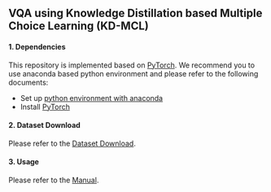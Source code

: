 ## VQA using Knowledge Distillation based Multiple Choice Learning (KD-MCL)

#### 1. Dependencies
This repository is implemented based on [PyTorch](http://pytorch.org/).
We recommend you to use anaconda based python environment and please refer to the following documents:
  * Set up [python environment with anaconda](doc/anaconda_environment.md)
  * Install [PyTorch](doc/pytorch_install.md)

#### 2. Dataset Download
Please refer to the [Dataset Download](./data/README.md).

#### 3. Usage
Please refer to the [Manual](./doc/usage.md).
